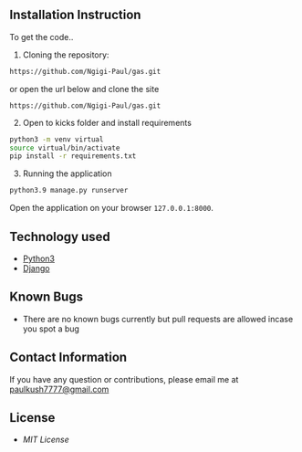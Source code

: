 ## Installation Instruction
To get the code..

1. Cloning the repository:
  ```bash
  https://github.com/Ngigi-Paul/gas.git
  ```
 or open the url below and clone the site
  ```
  https://github.com/Ngigi-Paul/gas.git
  ```
2. Open to kicks folder and install requirements
  ```bash  
  python3 -m venv virtual
  source virtual/bin/activate
  pip install -r requirements.txt
  ```

3. Running the application
  ```bash
  python3.9 manage.py runserver
  ```
Open the application on your browser `127.0.0.1:8000`.


## Technology used

* [Python3](https://www.python.org/)
* [Django](https://www.djangoproject.com/)


## Known Bugs
* There are no known bugs currently but pull requests are allowed incase you spot a bug

## Contact Information 

If you have any question or contributions, please email me at paulkush7777@gmail.com

## License
* *MIT License*